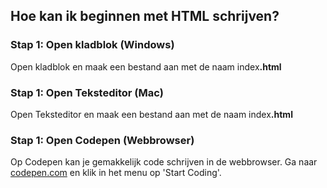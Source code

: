 ## Hoe kan ik beginnen met HTML schrijven?

### Stap 1: Open kladblok (Windows)

Open kladblok en maak een bestand aan met de naam index<strong>.html</strong>

### Stap 1: Open Teksteditor (Mac)

Open Teksteditor en maak een bestand aan met de naam index<strong>.html</strong>

### Stap 1: Open Codepen (Webbrowser)

Op Codepen kan je gemakkelijk code schrijven in de webbrowser. Ga naar <a href="https://codepen.com" target="_blank">codepen.com</a>
en klik in het menu op 'Start Coding'.

